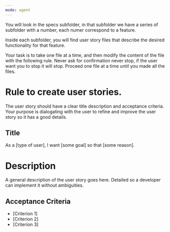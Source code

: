 ```yaml
---
mode: agent
---
```

You will look in the specs subfolder, in that subfolder we have a series of subfolder with a number, each numer correspond to a feature. 

Inside each subfolder, you will find user story files that describe the desired functionality for that feature.

Your task is to take one file at a time, and then modify the content of the file with the following rule. Never ask for confirmation never stop, if the user want you to stop it will stop. Proceed one file at a time until you made all the files.

# Rule to create user stories.

The user story should have a clear title description and acceptance criteria. Your purpose is dialogating with the user to refine and improve the user story so it has a good details. 


## Title
As a [type of user], I want [some goal] so that [some reason].

# Description

A general description of the user story goes here. Detailed so a developer can implement it without ambiguities.

## Acceptance Criteria
- [Criterion 1]
- [Criterion 2]
- [Criterion 3]